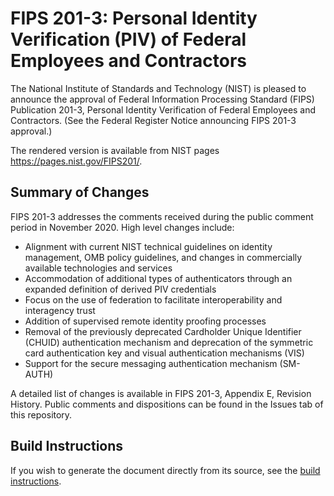 # FIPS 201-3: Personal Identity Verification (PIV) of Federal Employees and Contractors
The National Institute of Standards and Technology (NIST) is pleased to announce the approval of Federal Information Processing Standard (FIPS) Publication 201-3, Personal Identity Verification of Federal Employees and Contractors. (See the Federal Register Notice announcing FIPS 201-3 approval.)

The rendered version is available from NIST pages <https://pages.nist.gov/FIPS201/>.

## Summary of Changes
FIPS 201-3 addresses the comments received during the public comment period in November 2020. High level changes include:
* Alignment with current NIST technical guidelines on identity management, OMB policy guidelines, and changes in commercially available technologies and services
* Accommodation of additional types of authenticators through an expanded definition of derived PIV credentials
* Focus on the use of federation to facilitate interoperability and interagency trust
* Addition of supervised remote identity proofing processes
* Removal of the previously deprecated Cardholder Unique Identifier (CHUID) authentication mechanism and deprecation of the symmetric card authentication key and visual authentication mechanisms (VIS)
* Support for the secure messaging authentication mechanism (SM-AUTH)

A detailed list of changes is available in FIPS 201-3, Appendix E, Revision History. Public comments and dispositions can be found in the Issues tab of this repository.

## Build Instructions

If you wish to generate the document directly from its source, see the [build instructions](BUILD.md).
